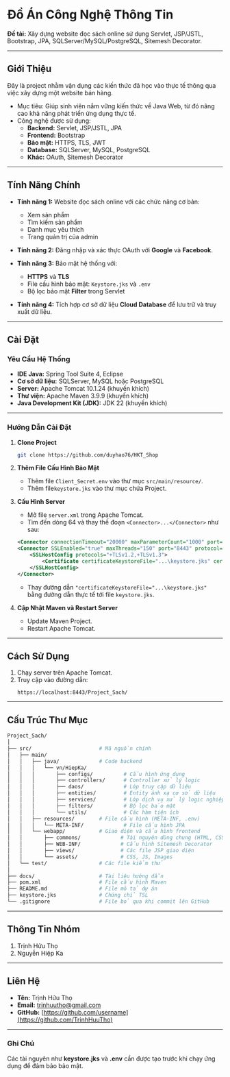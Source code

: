 
# **Đồ Án Công Nghệ Thông Tin**  
**Đề tài:** Xây dựng website đọc sách online sử dụng Servlet, JSP/JSTL, Bootstrap, JPA, SQLServer/MySQL/PostgreSQL, Sitemesh Decorator.  

---

## **Giới Thiệu**  
Đây là project nhằm vận dụng các kiến thức đã học vào thực tế thông qua việc xây dựng một website bán hàng.  
- Mục tiêu: Giúp sinh viên nắm vững kiến thức về Java Web, từ đó nâng cao khả năng phát triển ứng dụng thực tế.  
- Công nghệ được sử dụng:
   - **Backend:** Servlet, JSP/JSTL, JPA  
   - **Frontend:** Bootstrap  
   - **Bảo mật:** HTTPS, TLS, JWT  
   - **Database:** SQLServer, MySQL, PostgreSQL  
   - **Khác:** OAuth, Sitemesh Decorator  

---

## **Tính Năng Chính**  
- **Tính năng 1:** Website đọc sách online với các chức năng cơ bản:  
   - Xem sản phẩm  
   - Tìm kiếm sản phẩm  
   - Danh mục yêu thích
   - Trang quản trị của admin  

- **Tính năng 2:** Đăng nhập và xác thực OAuth với **Google** và **Facebook**.  

- **Tính năng 3:** Bảo mật hệ thống với:  
   - **HTTPS** và **TLS**  
   - File cấu hình bảo mật: `Keystore.jks` và `.env`  
   - Bộ lọc bảo mật **Filter** trong Servlet  

- **Tính năng 4:** Tích hợp cơ sở dữ liệu **Cloud Database** để lưu trữ và truy xuất dữ liệu.  

---

## **Cài Đặt**  

### **Yêu Cầu Hệ Thống**  
- **IDE Java:** Spring Tool Suite 4, Eclipse  
- **Cơ sở dữ liệu:** SQLServer, MySQL hoặc PostgreSQL  
- **Server:** Apache Tomcat 10.1.24 (khuyến khích)  
- **Thư viện:** Apache Maven 3.9.9 (khuyến khích)  
- **Java Development Kit (JDK):** JDK 22 (khuyến khích)  

---

### **Hướng Dẫn Cài Đặt**  

1. **Clone Project**  
   ```bash
   git clone https://github.com/duyhao76/HKT_Shop
   ```

2. **Thêm File Cấu Hình Bảo Mật**  
   - Thêm file `Client_Secret.env` vào thư mục `src/main/resource/`.
   - Thêm file`keystore.jks` vào thư mục chứa Project.  

3. **Cấu Hình Server**  
   - Mở file `server.xml` trong Apache Tomcat.  
   - Tìm đến dòng 64 và thay thế đoạn `<Connector>...</Connector>` như sau:  

   ```xml
   <Connector connectionTimeout="20000" maxParameterCount="1000" port="8080" protocol="HTTP/1.1" redirectPort="8443"/>
   <Connector SSLEnabled="true" maxThreads="150" port="8443" protocol="org.apache.coyote.http11.Http11NioProtocol" scheme="https" secure="true">
       <SSLHostConfig protocols="+TLSv1.2,+TLSv1.3">
           <Certificate certificateKeystoreFile="...\keystore.jks" certificateKeystorePassword="123456" type="RSA"/>
       </SSLHostConfig>
   </Connector>
   ```

   - Thay đường dẫn `"certificateKeystoreFile="...\keystore.jks"` bằng đường dẫn thực tế tới file `keystore.jks`.  

4. **Cập Nhật Maven và Restart Server**  
   - Update Maven Project.  
   - Restart Apache Tomcat.  

---

## **Cách Sử Dụng**  
1. Chạy server trên Apache Tomcat.  
2. Truy cập vào đường dẫn:  
   ```plaintext
   https://localhost:8443/Project_Sach/
   ```

---

## **Cấu Trúc Thư Mục**  

```bash
Project_Sach/
│
├── src/                      # Mã nguồn chính
│   ├── main/  
│   │   ├── java/             # Code backend
│   │   │   └── vn/HiepKa/
│   │   │       ├── configs/          # Cấu hình ứng dụng
│   │   │       ├── controllers/      # Controller xử lý logic
│   │   │       ├── daos/             # Lớp truy cập dữ liệu
│   │   │       ├── entities/         # Entity ánh xạ cơ sở dữ liệu
│   │   │       ├── services/         # Lớp dịch vụ xử lý logic nghiệp vụ
│   │   │       ├── filters/          # Bộ lọc bảo mật
│   │   │       └── utils/            # Các hàm tiện ích
│   │   ├── resources/        # File cấu hình (META-INF, .env)
│   │   │   └── META-INF/             # File cấu hình JPA
│   │   └── webapp/           # Giao diện và cấu hình frontend
│   │       ├── commons/             # Tài nguyên dùng chung (HTML, CSS)
│   │       ├── WEB-INF/             # Cấu hình Sitemesh Decorator
│   │       ├── views/               # Các file JSP giao diện
│   │       └── assets/              # CSS, JS, Images
│   └── test/                 # Các file kiểm thử
│
├── docs/                     # Tài liệu hướng dẫn
├── pom.xml                   # File cấu hình Maven
├── README.md                 # File mô tả dự án
├── keystore.jks              # Chứng chỉ TSL 
└── .gitignore                # File bỏ qua khi commit lên GitHub
```
---

## **Thông Tin Nhóm**  
   1. Trịnh Hửu Thọ 
   2. Nguyễn Hiệp Ka
---

## **Liên Hệ**  
- **Tên:** Trịnh Hửu Thọ  
- **Email:** trinhuutho@gmail.com  
- **GitHub:** [https://github.com/username](https://github.com/TrinhHuuTho)  

---

### **Ghi Chú**  
Các tài nguyên như **keystore.jks** và **.env** cần được tạo trước khi chạy ứng dụng để đảm bảo bảo mật.  
